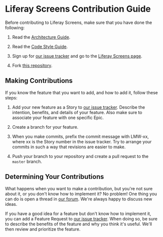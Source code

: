 # Liferay Screens Contribution Guide

Before contributing to Liferay Screens, make sure that you have done the following:

1. Read the [Architecture Guide](https://github.com/liferay/liferay-screens/tree/master/ios/Documentation/architecture.md).

2. Read the [Code Style Guide](https://github.com/liferay/liferay-screens/tree/master/ios/Documentation/style_guide.md).

3. Sign up for [our issue tracker](https://issues.liferay.com/secure/Signup!default.jspa) and go to the [Liferay Screens page](https://issues.liferay.com/browse/LMW/?selectedTab=com.atlassian.jira.jira-projects-plugin:summary-panel).

4. Fork [this repository](https://github.com/liferay/liferay-screens/).

## Making Contributions

If you know the feature that you want to add, and how to add it, follow these steps:

1. Add your new feature as a Story to [our issue tracker](https://issues.liferay.com/browse/LMW/?selectedTab=com.atlassian.jira.jira-projects-plugin:summary-panel). Describe the intention, benefits, and details of your feature. Also make sure to associate your feature with one specific Epic.

2. Create a branch for your feature.

3. When you make commits, prefix the commit message with LMW-xx, where xx is the Story number in the issue tracker. Try to arrange your commits in such a way that revisions are easier to make.

4. Push your branch to your repository and create a pull request to the `master` branch.

## Determining Your Contributions

What happens when you want to make a contribution, but you're not sure about it, or you don't know how to implement it? No problem! One thing you can do is open a thread in [our forum](https://www.liferay.com/community/forums/-/message_boards/category/42706063). We're always happy to discuss new ideas.

If you have a good idea for a feature but don't know how to implement it, you can add a Feature Request to [our issue tracker](https://issues.liferay.com/browse/LMW/?selectedTab=com.atlassian.jira.jira-projects-plugin:summary-panel). When doing so, be sure to describe the benefits of the feature and why you think it's useful. We'll then review and prioritize the feature.

